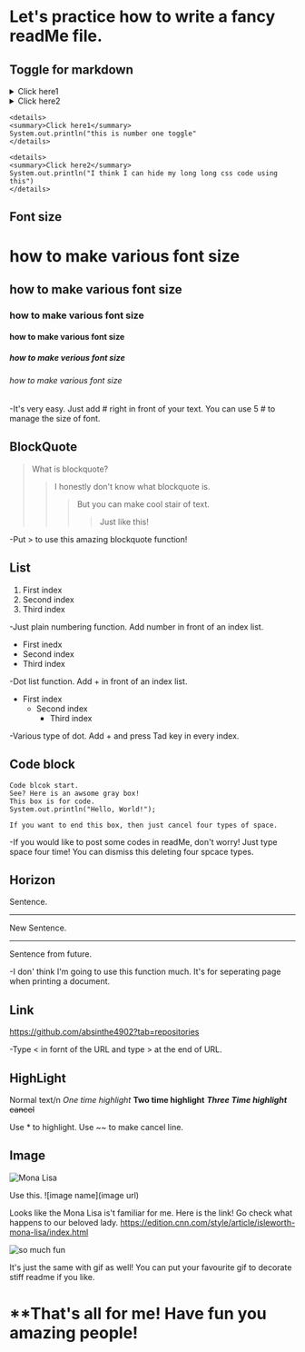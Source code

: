 Let's practice how to write a fancy readMe file.
================================================


Toggle for markdown
---------
<details>
<summary>Click here1</summary>
```
System.out.println("this is number one toggle"
```
</details>

<details>
<summary>Click here2</summary>
```
System.out.println("I think I can hide my long long css code using this")
```
</details>

```
<details>
<summary>Click here1</summary>
System.out.println("this is number one toggle"
</details>

<details>
<summary>Click here2</summary>
System.out.println("I think I can hide my long long css code using this")
</details>
```

Font size
---------
# how to make various font size
## how to make various font size
### how to make various font size
#### how to make various font size
##### how to make verious font size
###### how to make various font size

-It's very easy. Just add # right in front of your text. You can use 5 # to manage the size of font. 


BlockQuote 
----------
> What is blockquote? 
>> I honestly don't know what blockquote is. 
>>> But you can make cool stair of text. 
>>>> Just like this! 

-Put > to use this amazing blockquote function!


List
----
1. First index
2. Second index
3. Third index

-Just plain numbering function. Add number in front of an index list.

+ First inedx
+ Second index
 + Third index

-Dot list function. Add + in front of an index list.

- First index
  - Second index
    - Third index

-Various type of dot. Add + and press Tad key in every index. 



Code block
----------
    Code blcok start.
    See? Here is an awsome gray box!
    This box is for code. 
    System.out.println("Hello, World!");
    
    If you want to end this box, then just cancel four types of space. 

-If you would like to post some codes in readMe, don't worry! Just type space four time! You can dismiss this deleting four spcace types.



Horizon 
--------

Sentence. 
***
New Sentence.
***
Sentence from future. 


-I don' think I'm going to use this function much. It's for seperating page when  printing a document.



Link
----

<https://github.com/absinthe4902?tab=repositories>

-Type < in fornt of the URL and type > at the end of URL. 


HighLight
---------
Normal text/n
*One time highlight* 
**Two time highlight**
***Three Time highlight***
~~cancel~~


Use * to highlight. Use ~~ to make cancel line.


Image
-----

![Mona Lisa](https://dynaimage.cdn.cnn.com/cnn/q_auto,w_1901,c_fill,g_auto,h_1069,ar_16:9/http%3A%2F%2Fcdn.cnn.com%2Fcnnnext%2Fdam%2Fassets%2F190906133333-isleworth-mona-lisa-crop.jpg)

Use this. 
![image name](image url)

Looks like the Mona Lisa is't familiar for me. Here is the link! Go check what happens to our beloved lady. 
<https://edition.cnn.com/style/article/isleworth-mona-lisa/index.html>



![so much fun](https://media.giphy.com/media/xT0BKiK5sOCVdBUhiM/giphy.gif)

It's just the same with gif as well! You can put your favourite gif to decorate stiff readme if  you like.


# **That's all for me! Have fun you amazing people!
